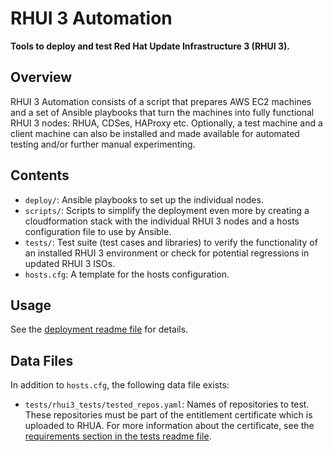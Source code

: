 RHUI 3 Automation
=================

__Tools to deploy and test Red Hat Update Infrastructure 3 (RHUI 3).__

Overview
--------
RHUI 3 Automation consists of a script that prepares AWS EC2 machines and a set of Ansible playbooks that turn the machines into fully functional RHUI 3 nodes: RHUA, CDSes, HAProxy etc. Optionally, a test machine and a client machine can also be installed and made available for automated testing and/or further manual experimenting.

Contents
--------

* `deploy/`: Ansible playbooks to set up the individual nodes.
* `scripts/`: Scripts to simplify the deployment even more by creating a cloudformation stack with the individual RHUI 3 nodes and a hosts configuration file to use by Ansible.
* `tests/`: Test suite (test cases and libraries) to verify the functionality of an installed RHUI 3 environment or check for potential regressions in updated RHUI 3 ISOs.
* `hosts.cfg`: A template for the hosts configuration.

Usage
-----

See the [deployment readme file](deploy/README.md) for details.

Data Files
----------

In addition to `hosts.cfg`, the following data file exists:

* `tests/rhui3_tests/tested_repos.yaml`: Names of repositories to test. These repositories must be part of the entitlement certificate which is uploaded to RHUA. For more information about the certificate, see the [requirements section in the tests readme file](tests/README.md#requirements).
